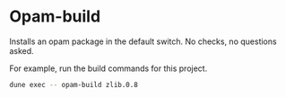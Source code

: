 
# Opam-build

Installs an opam package in the default switch. No checks, no questions asked.

For example, run the build commands for this project.

```sh
dune exec -- opam-build zlib.0.8
```

